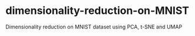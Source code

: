 # dimensionality-reduction-on-MNIST
Dimensionality reduction on MNIST dataset using PCA, t-SNE and UMAP
